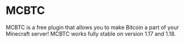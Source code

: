 # MCBTC

MCBTC is a free plugin that allows you to make Bitcoin a part of your Minecraft server! MCBTC works fully stable on version 1.17 and 1.18.
